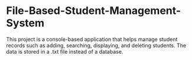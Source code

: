 # File-Based-Student-Management-System
This project is a console-based application that helps manage student records such as adding, searching, displaying, and deleting students. The data is stored in a .txt file instead of a database.
